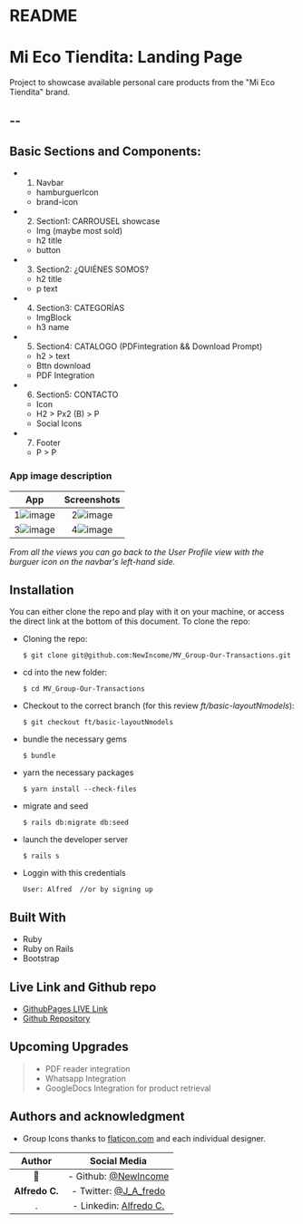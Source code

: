 # README

# Mi Eco Tiendita: Landing Page
Project to showcase available personal care products from the "Mi Eco Tiendita" brand.

<!-- Comments -->
--
---
## Basic Sections and Components:
- 1. Navbar
  - hamburguerIcon
  - brand-icon
- 2. Section1: CARROUSEL showcase
  - Img (maybe most sold)
  - h2 title
  - button
- 3. Section2: ¿QUIÉNES SOMOS?
  - h2 title
  - p text
- 4. Section3: CATEGORÍAS
  - ImgBlock
  - h3 name
- 5. Section4: CATALOGO (PDFintegration && Download Prompt)
  - h2 > text
  - Bttn download
  - PDF Integration
- 6. Section5: CONTACTO
  - Icon
  - H2 > Px2 (B) > P
  - Social Icons
- 7. Footer
  - P > P

### App image description
App             | Screenshots
:--------------:|:------------:
1![image](/app/assets/images/RailsCapstone_RDMe01.png) | 2![image](/app/assets/images/RailsCapstone_RDMe02.png)
3![image](/app/assets/images/RailsCapstone_RDMe03.png) | 4![image](/app/assets/images/RailsCapstone_RDMe04.png)
*From all the views you can go back to the User Profile view with the burguer icon on the navbar's left-hand side.*

## Installation

You can either clone the repo and play with it on your machine, or access the direct link at the bottom of this document.
To clone the repo:

- Cloning the repo:
  ```
  $ git clone git@github.com:NewIncome/MV_Group-Our-Transactions.git
  ```
- cd into the new folder:
  ```
  $ cd MV_Group-Our-Transactions
  ```
- Checkout to the correct branch (for this review _ft/basic-layoutNmodels_):
  ```
  $ git checkout ft/basic-layoutNmodels
  ```
- bundle the necessary gems
  ```
  $ bundle
  ```
- yarn the necessary packages
  ```
  $ yarn install --check-files
  ```
- migrate and seed
  ```
  $ rails db:migrate db:seed
  ```
- launch the developer server
  ```
  $ rails s
  ```
- Loggin with this credentials
  ```
  User: Alfred  //or by signing up
  ```
## Built With
- Ruby
- Ruby on Rails
- Bootstrap

## Live Link and Github repo
- [GithubPages LIVE Link]()
- [Github Repository](https://github.com/NewIncome/mi-eco-tiendita)

## Upcoming Upgrades
> - PDF reader integration
> - Whatsapp Integration
> - GoogleDocs Integration for product retrieval

## Authors and acknowledgment
- Group Icons thanks to [flaticon.com](https://www.flaticon.com) and each individual designer.

Author | Social Media
:--------------:|:------------:
👤 | - Github: [@NewIncome](https://github.com/NewIncome)
**Alfredo C.** | - Twitter: [@J_A_fredo](https://twitter.com/J_A_fredo)
. | - Linkedin: [Alfredo C.](https://www.linkedin.com/in/j-alfredo-c)
